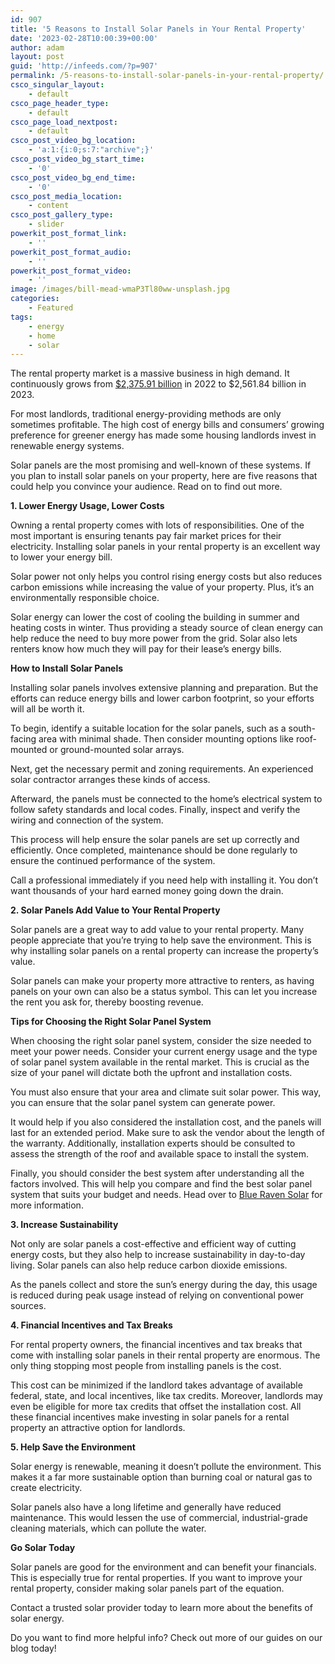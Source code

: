 ```yaml
---
id: 907
title: '5 Reasons to Install Solar Panels in Your Rental Property'
date: '2023-02-28T10:00:39+00:00'
author: adam
layout: post
guid: 'http://infeeds.com/?p=907'
permalink: /5-reasons-to-install-solar-panels-in-your-rental-property/
csco_singular_layout:
    - default
csco_page_header_type:
    - default
csco_page_load_nextpost:
    - default
csco_post_video_bg_location:
    - 'a:1:{i:0;s:7:"archive";}'
csco_post_video_bg_start_time:
    - '0'
csco_post_video_bg_end_time:
    - '0'
csco_post_media_location:
    - content
csco_post_gallery_type:
    - slider
powerkit_post_format_link:
    - ''
powerkit_post_format_audio:
    - ''
powerkit_post_format_video:
    - ''
image: /images/bill-mead-wmaP3Tl80ww-unsplash.jpg
categories:
    - Featured
tags:
    - energy
    - home
    - solar
---
```


The rental property market is a massive business in high demand. It continuously grows from [$2,375.91 billion](https://www.thebusinessresearchcompany.com/report/real-estate-rental-global-market-report) in 2022 to $2,561.84 billion in 2023.

For most landlords, traditional energy-providing methods are only sometimes profitable. The high cost of energy bills and consumers’ growing preference for greener energy has made some housing landlords invest in renewable energy systems.

Solar panels are the most promising and well-known of these systems. If you plan to install solar panels on your property, here are five reasons that could help you convince your audience. Read on to find out more.

**1. Lower Energy Usage, Lower Costs**

Owning a rental property comes with lots of responsibilities. One of the most important is ensuring tenants pay fair market prices for their electricity. Installing solar panels in your rental property is an excellent way to lower your energy bill.

Solar power not only helps you control rising energy costs but also reduces carbon emissions while increasing the value of your property. Plus, it’s an environmentally responsible choice.

Solar energy can lower the cost of cooling the building in summer and heating costs in winter. Thus providing a steady source of clean energy can help reduce the need to buy more power from the grid. Solar also lets renters know how much they will pay for their lease’s energy bills.

**How to Install Solar Panels**

Installing solar panels involves extensive planning and preparation. But the efforts can reduce energy bills and lower carbon footprint, so your efforts will all be worth it.

To begin, identify a suitable location for the solar panels, such as a south-facing area with minimal shade. Then consider mounting options like roof-mounted or ground-mounted solar arrays.

Next, get the necessary permit and zoning requirements. An experienced solar contractor arranges these kinds of access.

Afterward, the panels must be connected to the home’s electrical system to follow safety standards and local codes. Finally, inspect and verify the wiring and connection of the system.

This process will help ensure the solar panels are set up correctly and efficiently. Once completed, maintenance should be done regularly to ensure the continued performance of the system.

Call a professional immediately if you need help with installing it. You don’t want thousands of your hard earned money going down the drain.

**2. Solar Panels Add Value to Your Rental Property**

Solar panels are a great way to add value to your rental property. Many people appreciate that you’re trying to help save the environment. This is why installing solar panels on a rental property can increase the property’s value.

Solar panels can make your property more attractive to renters, as having panels on your own can also be a status symbol. This can let you increase the rent you ask for, thereby boosting revenue.

**Tips for Choosing the Right Solar Panel System**

When choosing the right solar panel system, consider the size needed to meet your power needs. Consider your current energy usage and the type of solar panel system available in the rental market. This is crucial as the size of your panel will dictate both the upfront and installation costs.

You must also ensure that your area and climate suit solar power. This way, you can ensure that the solar panel system can generate power.

It would help if you also considered the installation cost, and the panels will last for an extended period. Make sure to ask the vendor about the length of the warranty. Additionally, installation experts should be consulted to assess the strength of the roof and available space to install the system.

Finally, you should consider the best system after understanding all the factors involved. This will help you compare and find the best solar panel system that suits your budget and needs. Head over to [Blue Raven Solar](https://blueravensolar.com/colorado/solar-panels-cost-colorado-springs/) for more information.

**3. Increase Sustainability**

Not only are solar panels a cost-effective and efficient way of cutting energy costs, but they also help to increase sustainability in day-to-day living. Solar panels can also help reduce carbon dioxide emissions.

As the panels collect and store the sun’s energy during the day, this usage is reduced during peak usage instead of relying on conventional power sources.

**4. Financial Incentives and Tax Breaks**

For rental property owners, the financial incentives and tax breaks that come with installing solar panels in their rental property are enormous. The only thing stopping most people from installing panels is the cost.

This cost can be minimized if the landlord takes advantage of available federal, state, and local incentives, like tax credits. Moreover, landlords may even be eligible for more tax credits that offset the installation cost. All these financial incentives make investing in solar panels for a rental property an attractive option for landlords.

**5. Help Save the Environment**

Solar energy is renewable, meaning it doesn’t pollute the environment. This makes it a far more sustainable option than burning coal or natural gas to create electricity.

Solar panels also have a long lifetime and generally have reduced maintenance. This would lessen the use of commercial, industrial-grade cleaning materials, which can pollute the water.

**Go Solar Today**

Solar panels are good for the environment and can benefit your financials. This is especially true for rental properties. If you want to improve your rental property, consider making solar panels part of the equation.

Contact a trusted solar provider today to learn more about the benefits of solar energy.

Do you want to find more helpful info? Check out more of our guides on our blog today!